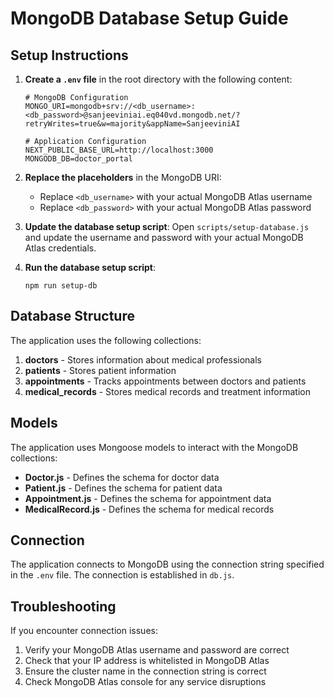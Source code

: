 # MongoDB Database Setup Guide

## Setup Instructions

1. **Create a `.env` file** in the root directory with the following content:

   ```
   # MongoDB Configuration
   MONGO_URI=mongodb+srv://<db_username>:<db_password>@sanjeeviniai.eq040vd.mongodb.net/?retryWrites=true&w=majority&appName=SanjeeviniAI

   # Application Configuration
   NEXT_PUBLIC_BASE_URL=http://localhost:3000
   MONGODB_DB=doctor_portal
   ```

2. **Replace the placeholders** in the MongoDB URI:

   - Replace `<db_username>` with your actual MongoDB Atlas username
   - Replace `<db_password>` with your actual MongoDB Atlas password

3. **Update the database setup script**:
   Open `scripts/setup-database.js` and update the username and password with your actual MongoDB Atlas credentials.

4. **Run the database setup script**:
   ```
   npm run setup-db
   ```

## Database Structure

The application uses the following collections:

1. **doctors** - Stores information about medical professionals
2. **patients** - Stores patient information
3. **appointments** - Tracks appointments between doctors and patients
4. **medical_records** - Stores medical records and treatment information

## Models

The application uses Mongoose models to interact with the MongoDB collections:

- **Doctor.js** - Defines the schema for doctor data
- **Patient.js** - Defines the schema for patient data
- **Appointment.js** - Defines the schema for appointment data
- **MedicalRecord.js** - Defines the schema for medical records

## Connection

The application connects to MongoDB using the connection string specified in the `.env` file. The connection is established in `db.js`.

## Troubleshooting

If you encounter connection issues:

1. Verify your MongoDB Atlas username and password are correct
2. Check that your IP address is whitelisted in MongoDB Atlas
3. Ensure the cluster name in the connection string is correct
4. Check MongoDB Atlas console for any service disruptions
